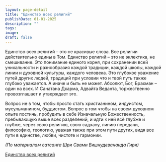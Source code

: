 ```yaml
---
layout: page-detail
title: "Единство всех религий"
publishDate: 01-01-2025
description: ""
tags:
image:
draft: false
---
```


Единство всех религий – это не красивые слова. Все религии действительно едины в Том. Единство религий – это не эклектика, не смешивание. Это понимание единого корня, при сохранении всей уникальности и разнообразия каждой традиции, каждой школы, каждой линии и духовной культуры, каждого человека. Это глубокое уважение путей других людей, традиций при условии что и твой путь также глубоко уважается. А иначе и быть не может. Абсолют, Бог, Брахман – один на всех. И Санатана Дхарма, Адвайта Веданта, торжественно провозглашает и утверждает это.

Вопрос не в том, чтобы просто стать христианином, индуистом, мусульманином, буддистом. Вопрос в том чтобы на своем духовном опыте постичь, пробудить в себе Изначальную Божественность, пребывающую выше всех разделений, и идти к ней всё глубже и глубже, через свою религию, свою садхану, линию передачи, философию, теологию, уважая также при этом пути других, видя все пути в единстве, любви, чистоте и гармонии.

_(По материалам сатсанга Шри Свами Вишнудевананда Гири)_

[Единство всех религий](/binaries/file/news/f%5F3042.docx)

